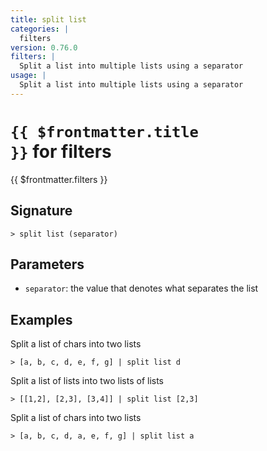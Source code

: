 ```yaml
---
title: split list
categories: |
  filters
version: 0.76.0
filters: |
  Split a list into multiple lists using a separator
usage: |
  Split a list into multiple lists using a separator
---
```


# <code>{{ $frontmatter.title }}</code> for filters

<div class='command-title'>{{ $frontmatter.filters }}</div>

## Signature

```> split list (separator)```

## Parameters

 -  `separator`: the value that denotes what separates the list

## Examples

Split a list of chars into two lists
```shell
> [a, b, c, d, e, f, g] | split list d
```

Split a list of lists into two lists of lists
```shell
> [[1,2], [2,3], [3,4]] | split list [2,3]
```

Split a list of chars into two lists
```shell
> [a, b, c, d, a, e, f, g] | split list a
```
